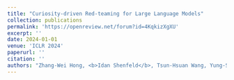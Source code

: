 ```yaml
---
title: "Curiosity-driven Red-teaming for Large Language Models"
collection: publications
permalink: 'https://openreview.net/forum?id=4KqkizXgXU'
excerpt: ''
date: 2024-01-01
venue: 'ICLR 2024'
paperurl: ''
citation: ''
authors: "Zhang-Wei Hong, <b>Idan Shenfeld</b>, Tsun-Hsuan Wang, Yung-Sung Chuang, Aldo Pareja, James R. Glass, Akash Srivastava, Pulkit Agrawal"
---
```


